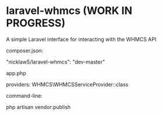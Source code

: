 # laravel-whmcs (WORK IN PROGRESS)
A simple Laravel interface for interacting with the WHMCS API


composer.json:

"nicklaw5/laravel-whmcs": "dev-master"

app.php

providers:
WHMCS\WHMCSServiceProvider::class

command-line:

php artisan vendor:publish